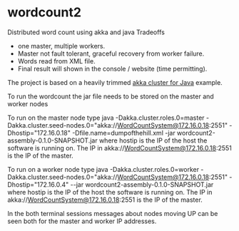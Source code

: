 # wordcount2
Distributed word count using akka and java 
Tradeoffs
  * one master, multiple workers.
  * Master not fault tolerant, graceful recovery from worker failure.
  * Words read from XML file.
  * Final result will shown in the console / website (time permitting).

The project is based on a heavily trimmed [akka cluster for Java](https://developer.lightbend.com/guides/akka-sample-cluster-java) example.


To run the wordcount the jar file needs to be stored on the master and worker nodes


To run on the master node type
java -Dakka.cluster.roles.0=master -Dakka.cluster.seed-nodes.0="akka://WordCountSystem@172.16.0.18:2551" -Dhostip="172.16.0.18" -Dfile.name=dumpofthehill.xml -jar wordcount2-assembly-0.1.0-SNAPSHOT.jar
where hostip is the IP of the host the software is running on. The IP in akka://WordCountSystem@172.16.0.18:2551 is the IP of the master.


To run on a worker node type
java -Dakka.cluster.roles.0=worker -Dakka.cluster.seed-nodes.0="akka://WordCountSystem@172.16.0.18:2551" -Dhostip="172.16.0.4" --jar wordcount2-assembly-0.1.0-SNAPSHOT.jar
where hostip is the IP of the host the software is running on. The IP in akka://WordCountSystem@172.16.0.18:2551 is the IP of the master.

In the both terminal sessions messages about nodes moving UP can be seen both for the master and worker IP addresses.
